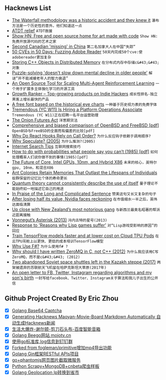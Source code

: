 ## Hacknews List


- [The Waterfall methodology was a historic accident and they knew it](http://beza1e1.tuxen.de/waterfall.html)  `瀑布方法是一个历史性的意外，他们知道这一点`
- [ATDT relief](https://rachelbythebay.com/w/2018/12/11/ring/)  `ATDT救援`
- [Show HN: Free and open source home for art made with code](https://shadergif.com/)  `Show HN:免费开放源代码的艺术之家`
- [Second Canadian &#39;missing&#39; in China](https://www.bbc.com/news/world-asia-china-46548614)  `第二名加拿大人在中国“失踪”`
- [50 CVEs in 50 Days: Fuzzing Adobe Reader](https://research.checkpoint.com/50-adobe-cves-in-50-days/)  `50天内完成50个cve:使adobereader更加复杂`
- [Storing C&#43;&#43; Objects in Distributed Memory](https://people.eecs.berkeley.edu/~brock/blog/storing_cpp_objects.php)  `在分布式内存中存储c&#43;&#43;对象`
- [Puzzle-solving &#39;doesn&#39;t slow down mental decline in older people&#39;](https://www.nhs.uk/news/older-people/puzzle-solving-doesnt-slow-down-mental-decline-older-people/)  `解谜“并不能减缓老年人的智力衰退”`
- [An Open Source Tool for Scaling Multi-Agent Reinforcement Learning](https://bair.berkeley.edu/blog/2018/12/12/rllib/)  `一个用于扩展多主体强化学习的开源工具`
- [Growth Ranker – Top-growing products on Indie Hackers](https://www.growthranker.com)  `成长性排名-独立黑客上增长最快的产品`
- [A free font based on the historical eye charts](https://optician-sans.com/)  `一种基于历史视力表的免费字体`
- [Tremendous (YC W11) Is Hiring a Platform Operations Associate](https://www.giftrocket.com/assets/jobs/Platform%20Operations%20Associate-9a8b3dbb736b2382253bf3644c926c4fbe8292a3952cd0750df9948b172ef95c.pdf)  `Tremendous (YC W11)正在招聘一名平台运营助理`
- [The Onion Futures Act](https://en.wikipedia.org/wiki/Onion_Futures_Act)  `洋葱期货法`
- [Comprehensive and biased comparison of OpenBSD and FreeBSD [pdf]](https://www.bsdfrog.org/pub/events/my_bsd_sucks_less_than_yours-AsiaBSDCon2017-paper.pdf)  `OpenBSD与FreeBSD的全面而有偏差的比较[pdf]`
- [Why Do React Hooks Rely on Call Order?](https://overreacted.io/why-do-hooks-rely-on-call-order/)  `为什么反应钩子依赖于调用顺序?`
- [Why Speculate? (2005)](http://larvatus.com/michael-crichton-why-speculate/)  `为什么推测?(2005)`
- [Internet Search Tips](https://www.gwern.net/Search)  `互联网搜索技巧`
- [How to do with probabilities what people say you can’t (1985) [pdf]](https://ftp.cs.ucla.edu/pub/stat_ser/r49.pdf)  `如何处理概率人们说你做不到的事情(1985)[pdf]`
- [The Future of Core, Intel GPUs, 10nm, and Hybrid X86](https://www.anandtech.com/show/13699/intel-architecture-day-2018-core-future-hybrid-x86)  `未来的核心，英特尔gpu, 10nm，和混合X86`
- [Ant Colonies Retain Memories That Outlast the Lifespans of Individuals](https://www.smithsonianmag.com/science-nature/ant-colonies-retain-memories-outlast-lifespans-individuals-180971022/)  `蚁群保留的记忆比个体的寿命更长`
- [Quantum theory cannot consistently describe the use of itself](https://www.nature.com/articles/s41467-018-05739-8)  `量子理论不能始终如一地描述它自己的用途`
- [In Praise of the Long and Complicated Sentence](https://lithub.com/in-praise-of-the-long-and-complicated-sentence/)  `赞美这句又长又复杂的句子`
- [After losing half its value, Nvidia faces reckoning](https://techcrunch.com/2018/12/12/nvidia-perfect-storm/)  `在市值缩水一半之后，英伟达面临清算`
- [Up close with New Zealand’s most notorious gang](https://www.huckmag.com/art-and-culture/photography-2/up-close-with-new-zealands-most-notorious-gang/)  `与新西兰最臭名昭著的帮派近距离接触`
- [Vonnegut’s Asterisk (2013)](https://axelhow.com/2013/01/19/vonnegut-asterisk/)  `冯内古特的星号(2013)`
- [Response to &#39;Reasons why Lisp games suffer&#39;](http://techsnuffle.com/2018/12/07/reasons-why-lisp-games-suffer-corrections)  `对“Lisp游戏受影响的原因”的回应`
- [Train TensorFlow models faster and at lower cost on Cloud TPU Pods](https://cloud.google.com/blog/products/ai-machine-learning/now-you-can-train-ml-models-faster-and-lower-cost-cloud-tpu-pods)  `在云TPU吊舱上以更快、更低的成本培训TensorFlow模型`
- [Why Use F#?](https://fsharpforfunandprofit.com/why-use-fsharp/)  `为什么使用f# ?`
- [Why should I have written ZeroMQ in C, not C&#43;&#43; (2012)](http://250bpm.com/blog:4)  `为什么我应该用C写ZeroMQ，而不是c&#43;&#43; (2012)`
- [Two abandoned Soviet space shuttles left in the Kazakh steppe (2017)](http://edition.cnn.com/style/article/baikonur-buran-soviet-space-shuttle/index.html)  `两架被遗弃的苏联航天飞机留在哈萨克斯坦大草原(2017年)`
- [An open letter to FB, Twitter, Instagram regarding algorithms and my son&#39;s birth](https://twitter.com/gbrockell/status/1072589687489998848)  `一封写给facebook、Twitter、Instagram关于算法和我儿子出生的公开信`

## Github Project Created By Eric Zhou

- [x] [Golang Base64 Captcha](https://github.com/mojocn/base64Captcha)
- [x] [Generating Hacknews Maoyan-Movie-Board Markdown Automatically 自动生成Hacknews新闻](https://github.com/dejavuzhou/md-genie)
- [x] [生活大爆炸-谢尔顿-剪刀石头布-百度智能音箱](https://github.com/mojocn/dueros-bang-game)
- [x] [Golang Beego网站 mojotv.cn](https://github.com/mojocn/www.mojotv.cn)
- [x] [使用go标准库,log信息到钉钉群](https://github.com/mojocn/dooger)
- [x] [Forked from fogleman/primitive增加mp4导出功能](https://github.com/mojocn/primitive)
- [x] [Golang Gin框架RESTful APIs项目](https://github.com/JJJJJJJerk/ezier-golang-web-api-framework)
- [x] [go+phantomjs网页图片截取微服务](https://github.com/mojocn/screen_shot)
- [x] [Python Scrapy+MongoDB+cnbeta爬虫样板](https://github.com/mojocn/scrapy_mongodb_boilerplate_cnbeta)
- [x] [Golang Geolocation Ip转换到省市](https://github.com/mojocn/ip2location)